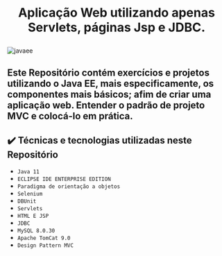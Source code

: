 <h1 align="center"> 
  <p align="center"> Aplicação Web utilizando apenas Servlets, páginas Jsp e JDBC. </p>
</h1>

![javaee](https://user-images.githubusercontent.com/104053775/193376553-d36161bd-eadd-4242-975e-19386768bfc7.png)

## Este Repositório contém exercícios e projetos utilizando o Java EE, mais especificamente, os componentes mais básicos; afim de criar uma aplicação web. Entender o **padrão de projeto MVC** e colocá-lo em prática.

## ✔️ Técnicas e tecnologias utilizadas neste Repositório

- ``Java 11``
- ``ECLIPSE IDE ENTERPRISE EDITION``
- ``Paradigma de orientação a objetos``
- ``Selenium``
- ``DBUnit``
- ``Servlets``
- ``HTML E JSP``
- ``JDBC``
- ``MySQL 8.0.30``
- ``Apache TomCat 9.0``
- ``Design Pattern MVC``

